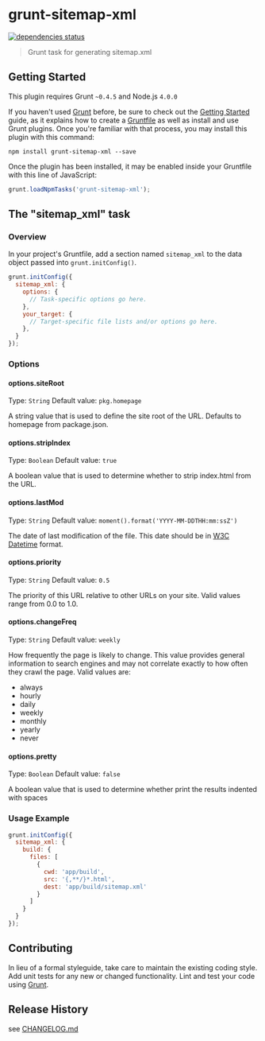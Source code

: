 # grunt-sitemap-xml

[![dependencies status](https://img.shields.io/david/LotusTM/grunt-sitemap-xml.svg?style=flat)](https://david-dm.org/LotusTM/grunt-sitemap-xml#info=dependencies)

> Grunt task for generating sitemap.xml

## Getting Started
This plugin requires Grunt `~0.4.5` and Node.js `4.0.0`

If you haven't used [Grunt](http://gruntjs.com/) before, be sure to check out the [Getting Started](http://gruntjs.com/getting-started) guide, as it explains how to create a [Gruntfile](http://gruntjs.com/sample-gruntfile) as well as install and use Grunt plugins. Once you're familiar with that process, you may install this plugin with this command:

```shell
npm install grunt-sitemap-xml --save
```

Once the plugin has been installed, it may be enabled inside your Gruntfile with this line of JavaScript:

```js
grunt.loadNpmTasks('grunt-sitemap-xml');
```

## The "sitemap_xml" task

### Overview
In your project's Gruntfile, add a section named `sitemap_xml` to the data object passed into `grunt.initConfig()`.

```js
grunt.initConfig({
  sitemap_xml: {
    options: {
      // Task-specific options go here.
    },
    your_target: {
      // Target-specific file lists and/or options go here.
    },
  }
});
```

### Options

#### options.siteRoot
Type: `String`
Default value: `pkg.homepage`

A string value that is used to define the site root of the URL. Defaults to homepage from package.json.

#### options.stripIndex
Type: `Boolean`
Default value: `true`

A boolean value that is used to determine whether to strip index.html from the URL.

#### options.lastMod
Type: `String`
Default value: `moment().format('YYYY-MM-DDTHH:mm:ssZ')`

The date of last modification of the file. This date should be in [W3C Datetime](http://www.w3.org/TR/NOTE-datetime) format.

#### options.priority
Type: `String`
Default value: `0.5`

The priority of this URL relative to other URLs on your site. Valid values range from 0.0 to 1.0.

#### options.changeFreq
Type: `String`
Default value: `weekly`

How frequently the page is likely to change. This value provides general information to search engines and may not correlate exactly to how often they crawl the page. Valid values are:

 - always
 - hourly
 - daily
 - weekly
 - monthly
 - yearly
 - never

#### options.pretty
Type: `Boolean`
Default value: `false`

A boolean value that is used to determine whether print the results indented with spaces

### Usage Example

```js
grunt.initConfig({
  sitemap_xml: {
    build: {
      files: [
        {
          cwd: 'app/build',
          src: '{,**/}*.html',
          dest: 'app/build/sitemap.xml'
        }
      ]
    }
  }
});
```

## Contributing
In lieu of a formal styleguide, take care to maintain the existing coding style. Add unit tests for any new or changed functionality. Lint and test your code using [Grunt](http://gruntjs.com/).

## Release History
see [CHANGELOG.md](CHANGELOG.md)
